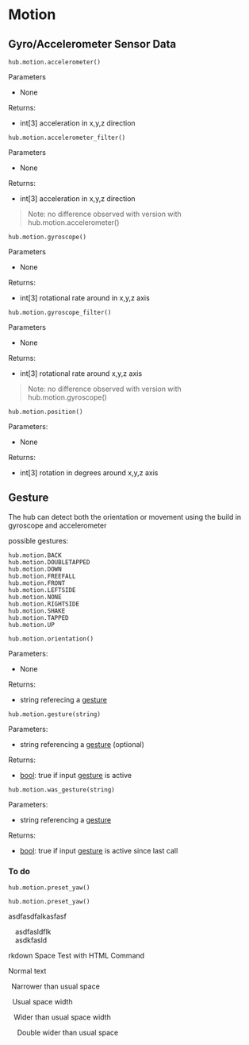 
# Motion

## Gyro/Accelerometer Sensor Data

```
hub.motion.accelerometer()
```
Parameters

* None

Returns:

* int[3] acceleration in x,y,z direction

```
hub.motion.accelerometer_filter()
```
Parameters

* None

Returns:

* int[3] acceleration in x,y,z direction

> Note: no difference observed with version with hub.motion.accelerometer()

```
hub.motion.gyroscope()
```
Parameters

* None

Returns:

* int[3] rotational rate around in x,y,z axis
  
```
hub.motion.gyroscope_filter()
```
Parameters

* None

Returns:

* int[3] rotational rate around x,y,z axis

> Note: no difference observed with version with hub.motion.gyroscope()

```
hub.motion.position()
```

Parameters:

* None

Returns:

* int[3] rotation in degrees around x,y,z axis


## Gesture 

The hub can detect both the orientation or movement using the build in gyroscope and accelerometer

possible gestures:

```
hub.motion.BACK
hub.motion.DOUBLETAPPED
hub.motion.DOWN
hub.motion.FREEFALL
hub.motion.FRONT
hub.motion.LEFTSIDE
hub.motion.NONE
hub.motion.RIGHTSIDE
hub.motion.SHAKE
hub.motion.TAPPED
hub.motion.UP
```

```
hub.motion.orientation()  
```

Parameters:

* None

Returns:

* string referecing a [gesture](data_types.md#gesture) 


```
hub.motion.gesture(string)
```
Parameters:
* string referencing a [gesture](data_types.md#gesture) (optional)


Returns:

* [bool](bool): true if input [gesture](data_types.md#gesture) is active
  
```
hub.motion.was_gesture(string) 
```
Parameters:

* string referencing a [gesture](data_types.md#gesture)


Returns:

* [bool](bool): true if input [gesture](data_types.md#gesture) is active since last call

### To do
```
hub.motion.preset_yaw()
```
```
hub.motion.preset_yaw()
```


asdfasdfalkasfasf </br>

&emsp;asdfasldflk </br>
&emsp;asdkfasld

rkdown Space Test with HTML Command

Normal text

&thinsp; Narrower than usual space

&nbsp; Usual space width

&ensp; Wider than usual space width

&emsp; Double wider than usual space
